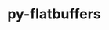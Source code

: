 ---
title: "py-flatbuffers"
layout: cache
categories: [package, develop-2024-05-26]
meta: {"versions": ["23.5.26"], "compilers": ["gcc@=11.4.0"], "oss": ["ubuntu22.04"], "platforms": ["linux"], "targets": ["neoverse_v1", "neoverse_v2", "x86_64_v3"], "stacks": ["e4s", "e4s-neoverse-v2", "e4s-neoverse_v1", "ml-linux-x86_64-cpu", "ml-linux-x86_64-cuda", "root"], "num_specs": 5, "num_specs_by_stack": {"root": 5, "e4s-neoverse_v1": 1, "e4s-neoverse-v2": 1, "ml-linux-x86_64-cpu": 2, "ml-linux-x86_64-cuda": 2, "e4s": 1}}
spec_details: [{"hash": "ygfr2bhl6vadx7i56ie7nhcfgiruqsgi", "compiler": "gcc@=11.4.0", "versions": ["23.5.26"], "os": "ubuntu22.04", "platform": "linux", "target": "neoverse_v1", "variants": ["build_system=python_pip"], "stacks": ["root", "e4s-neoverse_v1"], "size": "-", "tarball": "https://binaries.spack.io/develop-2024-05-26/build_cache/linux-ubuntu22.04-neoverse_v1/gcc-11.4.0/py-flatbuffers-23.5.26/linux-ubuntu22.04-neoverse_v1-gcc-11.4.0-py-flatbuffers-23.5.26-ygfr2bhl6vadx7i56ie7nhcfgiruqsgi.spack"}, {"hash": "dkykxbkjmenqc5wtajxmfpghg5eysfjn", "compiler": "gcc@=11.4.0", "versions": ["23.5.26"], "os": "ubuntu22.04", "platform": "linux", "target": "neoverse_v2", "variants": ["build_system=python_pip"], "stacks": ["root", "e4s-neoverse-v2"], "size": "-", "tarball": "https://binaries.spack.io/develop-2024-05-26/build_cache/linux-ubuntu22.04-neoverse_v2/gcc-11.4.0/py-flatbuffers-23.5.26/linux-ubuntu22.04-neoverse_v2-gcc-11.4.0-py-flatbuffers-23.5.26-dkykxbkjmenqc5wtajxmfpghg5eysfjn.spack"}, {"hash": "eunemigifbdmj5mzrktmy2zakyjujufa", "compiler": "gcc@=11.4.0", "versions": ["23.5.26"], "os": "ubuntu22.04", "platform": "linux", "target": "x86_64_v3", "variants": ["build_system=python_pip"], "stacks": ["root", "ml-linux-x86_64-cpu", "ml-linux-x86_64-cuda"], "size": "-", "tarball": "https://binaries.spack.io/develop-2024-05-26/build_cache/linux-ubuntu22.04-x86_64_v3/gcc-11.4.0/py-flatbuffers-23.5.26/linux-ubuntu22.04-x86_64_v3-gcc-11.4.0-py-flatbuffers-23.5.26-eunemigifbdmj5mzrktmy2zakyjujufa.spack"}, {"hash": "ew7i5xta6lanwfiqcsjvd5joqp3h5acq", "compiler": "gcc@=11.4.0", "versions": ["23.5.26"], "os": "ubuntu22.04", "platform": "linux", "target": "x86_64_v3", "variants": ["build_system=python_pip"], "stacks": ["root", "ml-linux-x86_64-cpu", "ml-linux-x86_64-cuda"], "size": "-", "tarball": "https://binaries.spack.io/develop-2024-05-26/build_cache/linux-ubuntu22.04-x86_64_v3/gcc-11.4.0/py-flatbuffers-23.5.26/linux-ubuntu22.04-x86_64_v3-gcc-11.4.0-py-flatbuffers-23.5.26-ew7i5xta6lanwfiqcsjvd5joqp3h5acq.spack"}, {"hash": "sdqzqbf2hf2im3uwpprwx3cyco7xrpr2", "compiler": "gcc@=11.4.0", "versions": ["23.5.26"], "os": "ubuntu22.04", "platform": "linux", "target": "x86_64_v3", "variants": ["build_system=python_pip"], "stacks": ["root", "e4s"], "size": "-", "tarball": "https://binaries.spack.io/develop-2024-05-26/build_cache/linux-ubuntu22.04-x86_64_v3/gcc-11.4.0/py-flatbuffers-23.5.26/linux-ubuntu22.04-x86_64_v3-gcc-11.4.0-py-flatbuffers-23.5.26-sdqzqbf2hf2im3uwpprwx3cyco7xrpr2.spack"}]
---